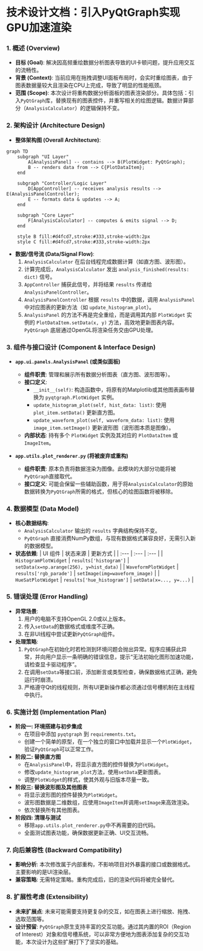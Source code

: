 # 技术设计文档：引入PyQtGraph实现GPU加速渲染

### 1. 概述 (Overview)

- **目标 (Goal)**: 解决因高频重绘数据分析图表导致的UI卡顿问题，提升应用交互的流畅性。
- **背景 (Context)**: 当前应用在拖拽调整UI面板布局时，会实时重绘图表，由于图表数据量较大且渲染在CPU上完成，导致了明显的性能瓶颈。
- **范围 (Scope)**: 本次设计将重构数据分析面板的图表渲染部分。具体包括：引入`PyQtGraph`库，替换现有的图表控件，并重写相关的绘图逻辑。数据计算部分（`AnalysisCalculator`）的逻辑保持不变。

### 2. 架构设计 (Architecture Design)

- **整体架构图 (Overall Architecture)**:

```mermaid
graph TD
    subgraph "UI Layer"
        A[AnalysisPanel] -- contains --> B(PlotWidget: PyQtGraph);
        B -- renders data from --> C{PlotDataItem};
    end

    subgraph "Controller/Logic Layer"
        D[AppController] -- receives analysis results --> E(AnalysisPanelController);
        E -- formats data & updates --> A;
    end

    subgraph "Core Layer"
        F[AnalysisCalculator] -- computes & emits signal --> D;
    end

    style B fill:#d4fcd7,stroke:#333,stroke-width:2px
    style C fill:#d4fcd7,stroke:#333,stroke-width:2px
```

- **数据/信号流 (Data/Signal Flow)**:
    1.  `AnalysisCalculator` 在后台线程完成数据计算（如直方图、波形图）。
    2.  计算完成后，`AnalysisCalculator` 发出 `analysis_finished(results: dict)` 信号。
    3.  `AppController` 捕获此信号，并将结果 `results` 传递给 `AnalysisPanelController`。
    4.  `AnalysisPanelController` 根据 `results` 中的数据，调用 `AnalysisPanel` 中对应图表的更新方法（如 `update_histogram_plot`）。
    5.  `AnalysisPanel` 的方法不再是完全重绘，而是调用其内部 `PlotWidget` 实例的 `PlotDataItem.setData(x, y)` 方法，高效地更新图表内容。`PyQtGraph` 底层通过OpenGL将渲染任务交由GPU处理。

### 3. 组件与接口设计 (Component & Interface Design)

- **`app.ui.panels.AnalysisPanel` (或类似面板)**
    - **组件职责**: 管理和展示所有数据分析图表（直方图、波形图等）。
    - **接口定义**:
        - `__init__(self)`: 构造函数中，将原有的Matplotlib或其他图表画布替换为 `pyqtgraph.PlotWidget` 实例。
        - `update_histogram_plot(self, hist_data: list)`: 使用 `plot_item.setData()` 更新直方图。
        - `update_waveform_plot(self, waveform_data: list)`: 使用 `image_item.setImage()` 更新波形图（波形图本质是图像）。
    - **内部状态**: 持有多个 `PlotWidget` 实例及其对应的 `PlotDataItem` 或 `ImageItem`。

- **`app.utils.plot_renderer.py` (将被废弃或重构)**
    - **组件职责**: 原本负责将数据渲染为图像。此模块的大部分功能将被`PyQtGraph`直接取代。
    - **接口定义**: 可能会保留一些辅助函数，用于将`AnalysisCalculator`的原始数据转换为`PyQtGraph`所需的格式，但核心的绘图函数将被移除。

### 4. 数据模型 (Data Model)

- **核心数据结构**:
    - `AnalysisCalculator` 输出的 `results` 字典结构保持不变。
    - `PyQtGraph` 直接消费NumPy数组，与现有数据格式兼容良好，无需引入新的数据模型。
- **状态依赖**:
| UI 组件 | 状态来源 | 更新方式 |
| :--- | :--- | :--- |
| `HistogramPlotWidget` | `results['histogram']` | `setData(x=np.arange(256), y=hist_data)` |
| `WaveformPlotWidget` | `results['rgb_parade']` | `setImage(img=waveform_image)` |
| `HueSatPlotWidget` | `results['hue_histogram']` | `setData(x=..., y=...)` |

### 5. 错误处理 (Error Handling)

- **异常场景**:
    1.  用户的电脑不支持OpenGL 2.0或以上版本。
    2.  传入`setData`的数据格式或维度不正确。
    3.  在非UI线程中尝试更新`PyQtGraph`组件。
- **处理策略**:
    1.  `PyQtGraph`在初始化时若检测到环境问题会抛出异常。程序应捕获此异常，并向用户显示一条明确的错误信息，提示“无法初始化图形加速功能，请检查显卡驱动程序”。
    2.  在调用`setData`等接口前，添加断言或类型检查，确保数据格式正确，避免运行时崩溃。
    3.  严格遵守Qt的线程规则，所有UI更新操作都必须通过信号槽机制在主线程中执行。

### 6. 实施计划 (Implementation Plan)

- **阶段一: 环境搭建与初步集成**
    - 在项目中添加 `pyqtgraph` 到 `requirements.txt`。
    - 创建一个简单的原型，在一个独立的窗口中加载并显示一个`PlotWidget`，验证`PyQtGraph`可以正常工作。
- **阶段二: 替换直方图**
    - 在`AnalysisPanel`中，将显示直方图的控件替换为`PlotWidget`。
    - 修改`update_histogram_plot`方法，使用`setData`更新图表。
    - 调整`PlotWidget`的样式，使其外观与旧版本尽量一致。
- **阶段三: 替换波形图及其他图表**
    - 将显示波形图的控件替换为`PlotWidget`。
    - 波形图数据是二维数组，应使用`ImageItem`并调用`setImage`来高效渲染。
    - 依次替换所有其他图表。
- **阶段四: 清理与测试**
    - 移除`app.utils.plot_renderer.py`中不再需要的旧代码。
    - 全面测试图表功能，确保数据更新正确、UI交互流畅。

### 7. 向后兼容性 (Backward Compatibility)

- **影响分析**: 本次修改属于内部重构，不影响项目对外暴露的接口或数据格式。主要影响的是UI渲染层。
- **兼容策略**: 无需特定策略。重构完成后，旧的渲染代码将被完全替代。

### 8. 扩展性考虑 (Extensibility)

- **未来扩展点**: 未来可能需要支持更复杂的交互，如在图表上进行缩放、拖拽、选取范围等。
- **设计预留**: `PyQtGraph`原生支持丰富的交互功能。通过其内置的ROI（Region of Interest）对象和信号槽系统，可以非常方便地为图表添加复杂的交互功能，本次设计为这些扩展打下了坚实的基础。
